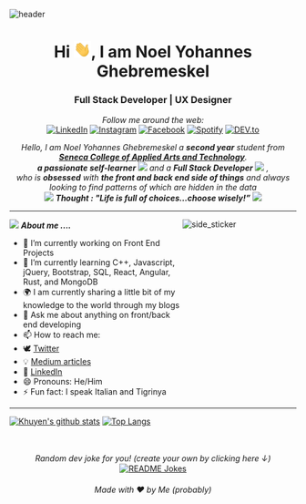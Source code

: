<!--### Hi there 👋 -->

![header](https://user-images.githubusercontent.com/59575502/127335491-fdba1874-e943-4d3c-ab8c-678ffe22f8b8.png)

<!--<hr>-->

<h1 align="center">Hi <img src="https://raw.githubusercontent.com/ABSphreak/ABSphreak/master/gifs/Hi.gif" width="30px">,
    I am Noel Yohannes Ghebremeskel </h1>
<h3 align="center">Full Stack Developer | UX Designer </h3>
<div align="center">
    <i>Follow me around the web:</i><br>
    <a href="https://www.linkedin.com/in/noel-yohannes" target="_blank"><img
            src="https://img.shields.io/badge/LinkedIn-%230077B5.svg?&style=flat-square&logo=linkedin&logoColor=white"
            alt="LinkedIn"></a>
    <a href="" target="_blank"><img
            src="https://img.shields.io/badge/Instagram-%23E4405F.svg?&style=flat-square&logo=instagram&logoColor=white"
            alt="Instagram"></a>
    <a href="" target="_blank"><img
            src="https://img.shields.io/badge/Facebook-%231877F2.svg?&style=flat-square&logo=facebook&logoColor=white"
            alt="Facebook"></a>
    <a href="" target="_blank"><img
            src="https://img.shields.io/badge/Spotify-%231ED760.svg?&style=flat-square&logo=spotify&logoColor=white"
            alt="Spotify"></a>
    <a href="" target="_blank"><img
            src="https://img.shields.io/badge/DEV-%230A0A0A.svg?&style=flat-square&logo=DEV.to&logoColor=white"
            alt="DEV.to"></a>
</div>

<p align="center">
    <em>
        Hello, I am Noel Yohannes Ghebremeskel a <b>second year</b> student from <a
            href="https://www.senecacollege.ca/home.html"> <b>Seneca College of Applied Arts and Technology</b></a>.
        <br>
        <b>a passionate self-learner</b> <img
            src="https://github.com/TheDudeThatCode/TheDudeThatCode/blob/master/Assets/Developer.gif" width="30px"> and
        a <b>Full Stack Developer</b>&nbsp;<img
            src="https://github.com/TheDudeThatCode/TheDudeThatCode/blob/master/Assets/Designer.gif"
            width="36px">&nbsp,<br>who is <b>obsessed</b>
        with <b>the front and back end side of things</b> and always looking to find patterns of which are hidden in the
        data
    </em>
    <br>
    <img src="https://media.giphy.com/media/gH3LO09IOiZIqePwv9/giphy.gif" width="50" /> <b><i align="center">Thought :
            "Life is full of choices…choose wisely!”</i></b> <img
        src="https://media.giphy.com/media/qjqUcgIyRjsl2/giphy.gif" width="50" />
</p>

<hr>
<img align="right" width=200px height=200px alt="side_sticker"
    src="https://media.giphy.com/media/TEnXkcsHrP4YedChhA/giphy.gif" />

<!--<div align="center">
<h2> 𝐇𝐞𝐥𝐥𝐨 𝐭𝐡𝐞𝐫𝐞, 𝐟𝐞𝐥𝐥𝐨𝐰 <𝚍𝚎𝚟𝚎𝚕𝚘𝚙𝚎𝚛𝚜/>! <img src="https://github.com/ABSphreak/ABSphreak/blob/master/gifs/Hi.gif" width="30px"></h2>
</div>-->
<!--I'm Noel, a Software Development student interested in exploring the full stack route to evolve both my front end & back end skills-->

<img src="https://media.giphy.com/media/iY8CRBdQXODJSCERIr/giphy.gif" width="30px">&nbsp;***About me ....***
- 🔭 I’m currently working on Front End Projects
- 🌱 I’m currently learning C++, Javascript, jQuery, Bootstrap, SQL, React, Angular, Rust, and MongoDB
- :earth_africa: I am currently sharing a little bit of my knowledge to the world through my blogs
- 💬 Ask me about anything on front/back end developing
- 📫 How to reach me:
- :dove: [Twitter](https://twitter.com/noel_yohannes)
- :bulb: [Medium articles]()
- :office: [LinkedIn](https://www.linkedin.com/in/noel-yohannes)
- 😄 Pronouns: He/Him
- ⚡ Fun fact: I speak Italian and Tigrinya

---

[![Khuyen's github
stats](https://github-readme-stats.vercel.app/api?username=nyohannes-ghebremeskel&count_private=true&show_icons=true&theme=radical&hide_rank=false)](https://github.com/anuraghazra/github-readme-stats)
[![Top
Langs](https://github-readme-stats.vercel.app/api/top-langs/?username=nyohannes-ghebremeskel)](https://github.com/anuraghazra/github-readme-stats)

<div align="center">
    </br></br>
    <i>Random dev joke for you! (create your own by clicking here ↓)</i><br>
    <a href="https://readme-jokes.vercel.app"><img align="center" src="https://readme-jokes.vercel.app/api"
            alt="README Jokes"></a>
</div>
<h6 align="center">Made with ❤️ by Me (probably)</h6>

<!--<div align="center">
   ---
   [![HitCount](http://hits.dwyl.com/ABSphreak/ABSphreak.svg)](http://hits.dwyl.com/ABSphreak/ABSphreak)

   <i>Follow me around the web:</i><br>

   <a href="https://www.linkedin.com/in/absphreak" target="_blank"><img
            src="https://img.shields.io/badge/LinkedIn-%230077B5.svg?&style=flat-square&logo=linkedin&logoColor=white"
            alt="LinkedIn"></a>
    <a href="https://www.instagram.com/absphreak" target="_blank"><img
            src="https://img.shields.io/badge/Instagram-%23E4405F.svg?&style=flat-square&logo=instagram&logoColor=white"
            alt="Instagram"></a>
    <a href="https://www.facebook.com/originalphreak" target="_blank"><img
            src="https://img.shields.io/badge/Facebook-%231877F2.svg?&style=flat-square&logo=facebook&logoColor=white"
            alt="Facebook"></a>
    <a href="https://open.spotify.com/user/0170agi99s5hh187g7mtz245b" target="_blank"><img
            src="https://img.shields.io/badge/Spotify-%231ED760.svg?&style=flat-square&logo=spotify&logoColor=white"
            alt="Spotify"></a>
    <a href="https://dev.to/ABSphreak" target="_blank"><img
            src="https://img.shields.io/badge/DEV-%230A0A0A.svg?&style=flat-square&logo=DEV.to&logoColor=white"
            alt="DEV.to"></a>
</div>-->
